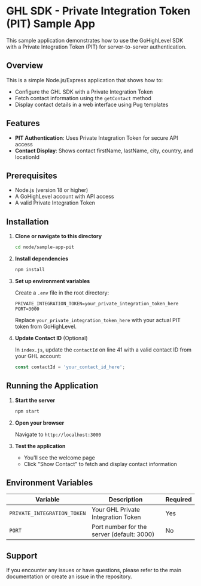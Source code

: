# GHL SDK - Private Integration Token (PIT) Sample App

This sample application demonstrates how to use the GoHighLevel SDK with a Private Integration Token (PIT) for server-to-server authentication.

## Overview

This is a simple Node.js/Express application that shows how to:
- Configure the GHL SDK with a Private Integration Token
- Fetch contact information using the `getContact` method
- Display contact details in a web interface using Pug templates

## Features

- **PIT Authentication**: Uses Private Integration Token for secure API access
- **Contact Display**: Shows contact firstName, lastName, city, country, and locationId

## Prerequisites

- Node.js (version 18 or higher)
- A GoHighLevel account with API access
- A valid Private Integration Token

## Installation

1. **Clone or navigate to this directory**
   ```bash
   cd node/sample-app-pit
   ```

2. **Install dependencies**
   ```bash
   npm install
   ```

3. **Set up environment variables**
   
   Create a `.env` file in the root directory:
   ```env
   PRIVATE_INTEGRATION_TOKEN=your_private_integration_token_here
   PORT=3000
   ```

   Replace `your_private_integration_token_here` with your actual PIT token from GoHighLevel.

4. **Update Contact ID** (Optional)
   
   In `index.js`, update the `contactId` on line 41 with a valid contact ID from your GHL account:
   ```javascript
   const contactId = 'your_contact_id_here';
   ```

## Running the Application

1. **Start the server**
   ```bash
   npm start
   ```

2. **Open your browser**
   
   Navigate to `http://localhost:3000`

3. **Test the application**
   - You'll see the welcome page
   - Click "Show Contact" to fetch and display contact information

## Environment Variables

| Variable | Description | Required |
|----------|-------------|----------|
| `PRIVATE_INTEGRATION_TOKEN` | Your GHL Private Integration Token | Yes |
| `PORT` | Port number for the server (default: 3000) | No |

## Support

If you encounter any issues or have questions, please refer to the main documentation or create an issue in the repository. 